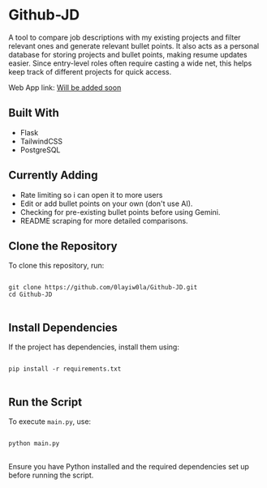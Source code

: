 # Github-JD
A tool to compare job descriptions with my existing projects and filter relevant ones and generate relevant bullet points. It also acts as a personal database for storing projects and bullet points, making resume updates easier. Since entry-level roles often require casting a wide net, this helps keep track of different projects for quick access.

Web App link: [Will be added soon]()

<h2>Built With</h2>
<ul>
    <li>Flask</li>
    <li>TailwindCSS</li>
    <li>PostgreSQL</li>
</ul>

<h2>Currently Adding</h2>
<ul>
    <li>Rate limiting so i can open it to more users</li>
    <li>Edit or add bullet points on your own (don't use AI).</li>
    <li>Checking for pre-existing bullet points before using Gemini.</li>
    <li>README scraping for more detailed comparisons.</li>
</ul>

<h2>Clone the Repository</h2>
<p>To clone this repository, run:</p>
<pre>
<code>
git clone https://github.com/0layiw0la/Github-JD.git
cd Github-JD
</code>
</pre>

<h2>Install Dependencies</h2>
<p>If the project has dependencies, install them using:</p>
<pre>
<code>
pip install -r requirements.txt
</code>
</pre>

<h2>Run the Script</h2>
<p>To execute <code>main.py</code>, use:</p>
<pre>
<code>
python main.py
</code>
</pre>

<p>Ensure you have Python installed and the required dependencies set up before running the script.</p>




